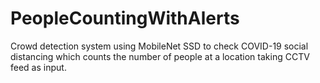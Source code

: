 # PeopleCountingWithAlerts
Crowd detection system using MobileNet SSD to check COVID-19 social distancing which counts the number of people at a location taking CCTV feed as input.
